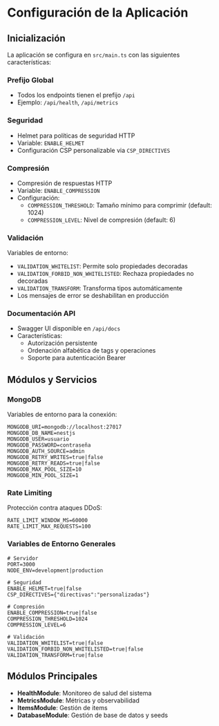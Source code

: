 # Configuración de la Aplicación

## Inicialización

La aplicación se configura en `src/main.ts` con las siguientes características:

### Prefijo Global
- Todos los endpoints tienen el prefijo `/api`
- Ejemplo: `/api/health`, `/api/metrics`

### Seguridad
- Helmet para políticas de seguridad HTTP
- Variable: `ENABLE_HELMET`
- Configuración CSP personalizable via `CSP_DIRECTIVES`

### Compresión
- Compresión de respuestas HTTP
- Variable: `ENABLE_COMPRESSION`
- Configuración:
  - `COMPRESSION_THRESHOLD`: Tamaño mínimo para comprimir (default: 1024)
  - `COMPRESSION_LEVEL`: Nivel de compresión (default: 6)

### Validación
Variables de entorno:
- `VALIDATION_WHITELIST`: Permite solo propiedades decoradas
- `VALIDATION_FORBID_NON_WHITELISTED`: Rechaza propiedades no decoradas
- `VALIDATION_TRANSFORM`: Transforma tipos automáticamente
- Los mensajes de error se deshabilitan en producción

### Documentación API
- Swagger UI disponible en `/api/docs`
- Características:
  - Autorización persistente
  - Ordenación alfabética de tags y operaciones
  - Soporte para autenticación Bearer

## Módulos y Servicios

### MongoDB
Variables de entorno para la conexión:
```env
MONGODB_URI=mongodb://localhost:27017
MONGODB_DB_NAME=nestjs
MONGODB_USER=usuario
MONGODB_PASSWORD=contraseña
MONGODB_AUTH_SOURCE=admin
MONGODB_RETRY_WRITES=true|false
MONGODB_RETRY_READS=true|false
MONGODB_MAX_POOL_SIZE=10
MONGODB_MIN_POOL_SIZE=1
```

### Rate Limiting
Protección contra ataques DDoS:
```env
RATE_LIMIT_WINDOW_MS=60000
RATE_LIMIT_MAX_REQUESTS=100
```

### Variables de Entorno Generales
```env
# Servidor
PORT=3000
NODE_ENV=development|production

# Seguridad
ENABLE_HELMET=true|false
CSP_DIRECTIVES={"directivas":"personalizadas"}

# Compresión
ENABLE_COMPRESSION=true|false
COMPRESSION_THRESHOLD=1024
COMPRESSION_LEVEL=6

# Validación
VALIDATION_WHITELIST=true|false
VALIDATION_FORBID_NON_WHITELISTED=true|false
VALIDATION_TRANSFORM=true|false
```

## Módulos Principales
- **HealthModule**: Monitoreo de salud del sistema
- **MetricsModule**: Métricas y observabilidad
- **ItemsModule**: Gestión de items
- **DatabaseModule**: Gestión de base de datos y seeds
